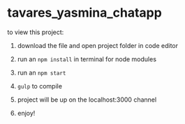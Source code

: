 # tavares_yasmina_chatapp

to view this project:

1. download the file and open project folder in code editor 

2. run an ```npm install``` in terminal for node modules

3. run an ```npm start```

4. ```gulp``` to compile

5. project will be up on the localhost:3000 channel

5. enjoy!